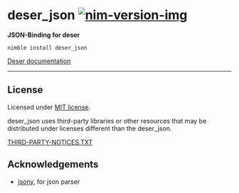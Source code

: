 # deser_json [![nim-version-img]][nim-version]

[nim-version]: https://nim-lang.org/blog/2021/10/19/version-160-released.html
[nim-version-img]: https://img.shields.io/badge/Nim_-v1.6.0%2B-blue

**JSON-Binding for deser**

`nimble install deser_json`

[Deser documentation](https://deser.nim.town)

---

## License
Licensed under <a href="LICENSE">MIT license</a>.

deser_json uses third-party libraries or other resources that may be
distributed under licenses different than the deser_json.

<a href="THIRD-PARTY-NOTICES.TXT">THIRD-PARTY-NOTICES.TXT</a>

## Acknowledgements
- [jsony](https://github.com/treeform/jsony), for json parser
